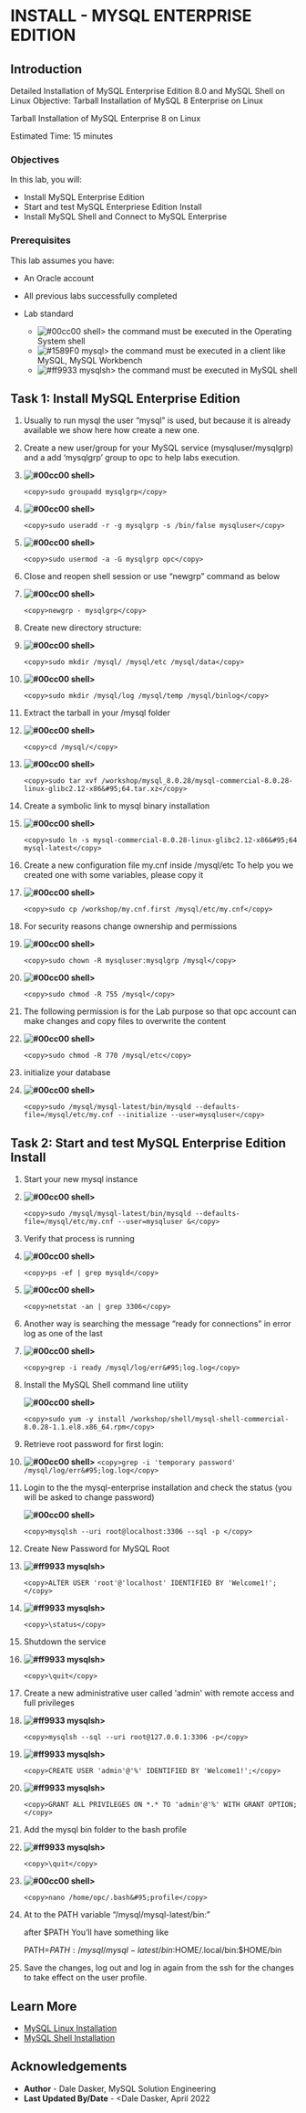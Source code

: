 # INSTALL - MYSQL ENTERPRISE EDITION

## Introduction

Detailed Installation of MySQL Enterprise Edition 8.0 and MySQL Shell on Linux
Objective: Tarball Installation of MySQL 8 Enterprise on Linux


Tarball Installation of MySQL Enterprise 8 on Linux

Estimated Time: 15 minutes

### Objectives

In this lab, you will:
* Install MySQL Enterprise Edition
* Start and test MySQL Enterpriese Edition Install
* Install MySQL Shell and Connect to MySQL Enterprise 


### Prerequisites

This lab assumes you have:
* An Oracle account
* All previous labs successfully completed

* Lab standard  
    - ![#00cc00](https://via.placeholder.com/15/00cc00/000000?text=+) shell> the command must be executed in the Operating System shell
    - ![#1589F0](https://via.placeholder.com/15/1589F0/000000?text=+) mysql> the command must be executed in a client like MySQL, MySQL Workbench
    - ![#ff9933](https://via.placeholder.com/15/ff9933/000000?text=+) mysqlsh> the command must be executed in MySQL shell
    
## Task 1: Install MySQL Enterprise Edition

1. Usually to run mysql  the user “mysql” is used, but because it is already available we show here how create a new one.
2. Create a new user/group for your MySQL service (mysqluser/mysqlgrp) and a add ‘mysqlgrp’ group to opc to help labs execution. 

3.  **![#00cc00](https://via.placeholder.com/15/00cc00/000000?text=+) shell>** 
    ```
    <copy>sudo groupadd mysqlgrp</copy>
    ```
  
4.  **![#00cc00](https://via.placeholder.com/15/00cc00/000000?text=+) shell>** 
    ```
    <copy>sudo useradd -r -g mysqlgrp -s /bin/false mysqluser</copy>
    ```
  
5.  **![#00cc00](https://via.placeholder.com/15/00cc00/000000?text=+) shell>** 

    ```
    <copy>sudo usermod -a -G mysqlgrp opc</copy>
    ```
6. Close and reopen shell session or use “newgrp” command as below

7.  **![#00cc00](https://via.placeholder.com/15/00cc00/000000?text=+) shell>** 
    ```
    <copy>newgrp - mysqlgrp</copy>
    ```


8.	Create new directory structure:

9.  **![#00cc00](https://via.placeholder.com/15/00cc00/000000?text=+) shell>** 
    ```
    <copy>sudo mkdir /mysql/ /mysql/etc /mysql/data</copy>
    ```

10. **![#00cc00](https://via.placeholder.com/15/00cc00/000000?text=+) shell>** 
    ```
    <copy>sudo mkdir /mysql/log /mysql/temp /mysql/binlog</copy>
    ```

11.	Extract the tarball in your /mysql folder

12. **![#00cc00](https://via.placeholder.com/15/00cc00/000000?text=+) shell>** 
    ```
    <copy>cd /mysql/</copy>
    ```

13. **![#00cc00](https://via.placeholder.com/15/00cc00/000000?text=+) shell>**
    ```
    <copy>sudo tar xvf /workshop/mysql_8.0.28/mysql-commercial-8.0.28-linux-glibc2.12-x86&#95;64.tar.xz</copy>
    ```

14.	Create a symbolic link to mysql binary installation

15. **![#00cc00](https://via.placeholder.com/15/00cc00/000000?text=+) shell>** 
    ```
    <copy>sudo ln -s mysql-commercial-8.0.28-linux-glibc2.12-x86&#95;64 mysql-latest</copy>
    ```

16.	Create a new configuration file my.cnf inside /mysql/etc
To help you we created one with some variables, please copy it

17. **![#00cc00](https://via.placeholder.com/15/00cc00/000000?text=+) shell>** 
    ```
    <copy>sudo cp /workshop/my.cnf.first /mysql/etc/my.cnf</copy>
    ```

18.	For security reasons change ownership and permissions

19. **![#00cc00](https://via.placeholder.com/15/00cc00/000000?text=+) shell>** 
    ```
    <copy>sudo chown -R mysqluser:mysqlgrp /mysql</copy>
    ```

20. **![#00cc00](https://via.placeholder.com/15/00cc00/000000?text=+) shell>** 
    ```
    <copy>sudo chmod -R 755 /mysql</copy>
    ```

21. The following permission is for the Lab purpose so that opc account can make changes and copy files to overwrite the content

22. **![#00cc00](https://via.placeholder.com/15/00cc00/000000?text=+) shell>** 
    ```
    <copy>sudo chmod -R 770 /mysql/etc</copy>
    ```

23.	initialize your database

24. **![#00cc00](https://via.placeholder.com/15/00cc00/000000?text=+) shell>**

    ```
    <copy>sudo /mysql/mysql-latest/bin/mysqld --defaults-file=/mysql/etc/my.cnf --initialize --user=mysqluser</copy>
    ```
## Task 2: Start and test MySQL Enterprise Edition Install

1.	Start your new mysql instance

2.  **![#00cc00](https://via.placeholder.com/15/00cc00/000000?text=+) shell>** 
    ```
    <copy>sudo /mysql/mysql-latest/bin/mysqld --defaults-file=/mysql/etc/my.cnf --user=mysqluser &</copy>
    ```

3.	Verify that process is running

4.  **![#00cc00](https://via.placeholder.com/15/00cc00/000000?text=+) shell>** 
    ```
    <copy>ps -ef | grep mysqld</copy>
    ```

5.  **![#00cc00](https://via.placeholder.com/15/00cc00/000000?text=+) shell>** 
    ```
    <copy>netstat -an | grep 3306</copy>
    ```


6.	Another way is searching the message “ready for connections” in error log as one of the last

7.  **![#00cc00](https://via.placeholder.com/15/00cc00/000000?text=+) shell>** 
    ```
    <copy>grep -i ready /mysql/log/err&#95;log.log</copy>
    ```

8. Install the MySQL Shell command line utility

    **![#00cc00](https://via.placeholder.com/15/00cc00/000000?text=+) shell>** 
     ```
    <copy>sudo yum -y install /workshop/shell/mysql-shell-commercial-8.0.28-1.1.el8.x86_64.rpm</copy>
    ```

9.	Retrieve root password for first login:

10.  **![#00cc00](https://via.placeholder.com/15/00cc00/000000?text=+) shell>** 
    ```
    <copy>grep -i 'temporary password' /mysql/log/err&#95;log.log</copy>
    ```

11. Login to the the mysql-enterprise installation and check the status (you will be asked to change password)

    **![#00cc00](https://via.placeholder.com/15/00cc00/000000?text=+) shell>** 
     ```
    <copy>mysqlsh --uri root@localhost:3306 --sql -p </copy>
    ```

12. Create New Password for MySQL Root

13. **![#ff9933](https://via.placeholder.com/15/ff9933/000000?text=+) mysqlsh>**
    ```
    <copy>ALTER USER 'root'@'localhost' IDENTIFIED BY 'Welcome1!';</copy>
    ```

14. **![#ff9933](https://via.placeholder.com/15/ff9933/000000?text=+) mysqlsh>**
    ```
    <copy>\status</copy>
    ```

15.	Shutdown the service

16. **![#ff9933](https://via.placeholder.com/15/ff9933/000000?text=+) mysqlsh>**
    ```
    <copy>\quit</copy>
    ```


17.	Create a new administrative user called 'admin' with remote access and full privileges

18. **![#ff9933](https://via.placeholder.com/15/ff9933/000000?text=+) mysqlsh>** 
    ```
    <copy>mysqlsh --sql --uri root@127.0.0.1:3306 -p</copy>
    ```

19. **![#ff9933](https://via.placeholder.com/15/ff9933/000000?text=+) mysqlsh>**
    ```
    <copy>CREATE USER 'admin'@'%' IDENTIFIED BY 'Welcome1!';</copy>
    ```

20. **![#ff9933](https://via.placeholder.com/15/ff9933/000000?text=+) mysqlsh>**
    ```
    <copy>GRANT ALL PRIVILEGES ON *.* TO 'admin'@'%' WITH GRANT OPTION;</copy>
    ```

21.	Add the mysql bin folder to the bash profile

22. **![#ff9933](https://via.placeholder.com/15/ff9933/000000?text=+) mysqlsh>**
    ```
    <copy>\quit</copy>
    ```

23. **![#00cc00](https://via.placeholder.com/15/00cc00/000000?text=+) shell>** 
    ```
    <copy>nano /home/opc/.bash&#95;profile</copy>
    ```

24. At to the PATH variable “/mysql/mysql-latest/bin:” 

    after $PATH You’ll have something like

    PATH=$PATH:/mysql/mysql-latest/bin:$HOME/.local/bin:$HOME/bin

25. Save the changes, log out and log in again from the ssh for the changes to take effect on the user profile. 


## Learn More

* [MySQL Linux Installation](https://dev.mysql.com/doc/refman/8.0/en/binary-installation.html)
* [MySQL Shell Installation](https://dev.mysql.com/doc/mysql-shell/8.0/en/mysql-shell-install.html)

## Acknowledgements
* **Author** - Dale Dasker, MySQL Solution Engineering
* **Last Updated By/Date** - <Dale Dasker, April 2022
